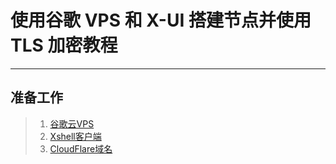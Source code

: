 # 使用谷歌 VPS 和 X-UI 搭建节点并使用 TLS 加密教程

---

## 准备工作

> 1. [谷歌云VPS](https://cloud.google.com)
> 2. [Xshell客户端](https://www.xshell.com)
> 3. [CloudFlare域名](https://www.cloudflare.com)
